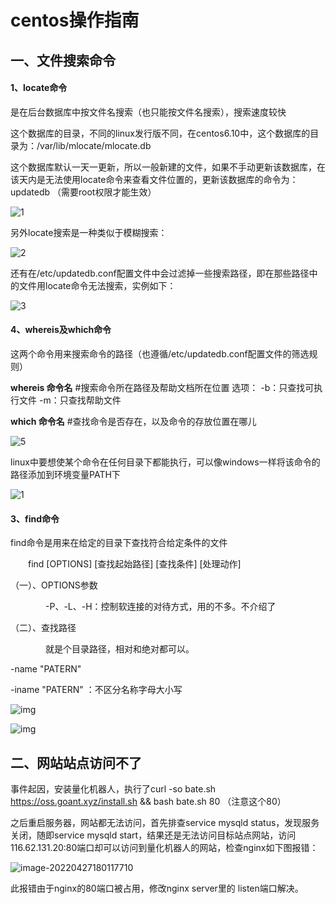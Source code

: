 # centos操作指南



## 一、文件搜索命令

#### 1、locate命令
是在后台数据库中按文件名搜索（也只能按文件名搜索），搜索速度较快

这个数据库的目录，不同的linux发行版不同，在centos6.10中，这个数据库的目录为：/var/lib/mlocate/mlocate.db

这个数据库默认一天一更新，所以一般新建的文件，如果不手动更新该数据库，在该天内是无法使用locate命令来查看文件位置的，更新该数据库的命令为：updatedb   （需要root权限才能生效）

![1](https://tva1.sinaimg.cn/large/e6c9d24ely1h1n9vcrygzj20f406rdgl.jpg)



另外locate搜索是一种类似于模糊搜索：

![2](https://tva1.sinaimg.cn/large/e6c9d24ely1h1n9vtmsc0j20di07hab7.jpg)

还有在/etc/updatedb.conf配置文件中会过滤掉一些搜索路径，即在那些路径中的文件用locate命令无法搜索，实例如下：

![3](https://tva1.sinaimg.cn/large/e6c9d24ely1h1n9xdsromj20ry0bbn1l.jpg)

#### 4、whereis及which命令

这两个命令用来搜索命令的路径（也遵循/etc/updatedb.conf配置文件的筛选规则）

**whereis 命令名**                  #搜索命令所在路径及帮助文档所在位置
选项：
-b：只查找可执行文件
-m：只查找帮助文件

**which 命令名**                    #查找命令是否存在，以及命令的存放位置在哪儿

![5](https://tva1.sinaimg.cn/large/e6c9d24ely1h1n9yxyk7ej20s002jglt.jpg)

linux中要想使某个命令在任何目录下都能执行，可以像windows一样将该命令的路径添加到环境变量PATH下

![1](https://tva1.sinaimg.cn/large/e6c9d24ely1h1na0opoefj20o501ljri.jpg)![]()

#### 3、find命令

find命令是用来在给定的目录下查找符合给定条件的文件

　　find [OPTIONS] [查找起始路径] [查找条件] [处理动作]

（一）、OPTIONS参数

　　　　-P、-L、-H：控制软连接的对待方式，用的不多。不介绍了

（二）、查找路径

　　　　就是个目录路径，相对和绝对都可以。

-name "PATERN"

-iname "PATERN" ：不区分名称字母大小写

![img](https://tva1.sinaimg.cn/large/e6c9d24ely1h1na2p9ufaj208u01v748.jpg)

![img](https://tva1.sinaimg.cn/large/e6c9d24ely1h1na2tuwazj209m0280sr.jpg)



## 二、网站站点访问不了

事件起因，安装量化机器人，执行了curl -so bate.sh https://oss.goant.xyz/install.sh && bash bate.sh 80 （注意这个80）

之后重启服务器，网站都无法访问，首先排查service mysqld status，发现服务关闭，随即service mysqld start，结果还是无法访问目标站点网站，访问116.62.131.20:80端口却可以访问到量化机器人的网站，检查nginx如下图报错：

![image-20220427180117710](https://tva1.sinaimg.cn/large/e6c9d24ely1h1ofotw0alj20o00majty.jpg)

此报错由于nginx的80端口被占用，修改nginx server里的 listen端口解决。